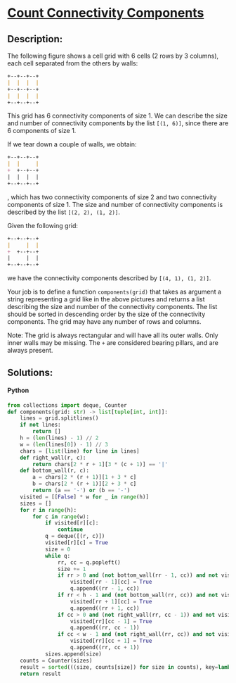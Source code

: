 # [**Count Connectivity Components**](https://www.codewars.com/kata/5856f3ecf37aec45e6000091)

## **Description:**

The following figure shows a cell grid with 6 cells (2 rows by 3 columns), each cell separated from the others by walls:

```md
+--+--+--+
|  |  |  |
+--+--+--+
|  |  |  |
+--+--+--+
```

This grid has 6 connectivity components of size 1. We can describe the size and number of connectivity components by the list `[(1, 6)]`, since there are 6 components of size 1.

If we tear down a couple of walls, we obtain:

```md
+--+--+--+
|  |     |
+  +--+--+
|  |  |  |
+--+--+--+
```

, which has two connectivity components of size 2 and two connectivity components of size 1. The size and number of connectivity components is described by the list `[(2, 2), (1, 2)]`.

Given the following grid:

```md
+--+--+--+
|     |  |
+  +--+--+
|     |  |
+--+--+--+
```

we have the connectivity components described by `[(4, 1), (1, 2)]`.

Your job is to define a function `components(grid)` that takes as argument a string representing a grid like in the above pictures and returns a list describing the size and number of the connectivity components. The list should be sorted in descending order by the size of the connectivity components. The grid may have any number of rows and columns.

Note: The grid is always rectangular and will have all its outer walls. Only inner walls may be missing. The `+` are considered bearing pillars, and are always present.

## **Solutions:**

#### **Python**
```py
from collections import deque, Counter
def components(grid: str) -> list[tuple[int, int]]:
    lines = grid.splitlines()
    if not lines:
        return []
    h = (len(lines) - 1) // 2
    w = (len(lines[0]) - 1) // 3
    chars = [list(line) for line in lines]
    def right_wall(r, c):
        return chars[2 * r + 1][3 * (c + 1)] == '|'
    def bottom_wall(r, c):
        a = chars[2 * (r + 1)][1 + 3 * c]
        b = chars[2 * (r + 1)][2 + 3 * c]
        return (a == '-') or (b == '-')
    visited = [[False] * w for _ in range(h)]
    sizes = []
    for r in range(h):
        for c in range(w):
            if visited[r][c]:
                continue
            q = deque([(r, c)])
            visited[r][c] = True
            size = 0
            while q:
                rr, cc = q.popleft()
                size += 1
                if rr > 0 and (not bottom_wall(rr - 1, cc)) and not visited[rr - 1][cc]:
                    visited[rr - 1][cc] = True
                    q.append((rr - 1, cc))
                if rr < h - 1 and (not bottom_wall(rr, cc)) and not visited[rr + 1][cc]:
                    visited[rr + 1][cc] = True
                    q.append((rr + 1, cc))
                if cc > 0 and (not right_wall(rr, cc - 1)) and not visited[rr][cc - 1]:
                    visited[rr][cc - 1] = True
                    q.append((rr, cc - 1))
                if cc < w - 1 and (not right_wall(rr, cc)) and not visited[rr][cc + 1]:
                    visited[rr][cc + 1] = True
                    q.append((rr, cc + 1))
            sizes.append(size)
    counts = Counter(sizes)
    result = sorted(((size, counts[size]) for size in counts), key=lambda x: -x[0])
    return result
```